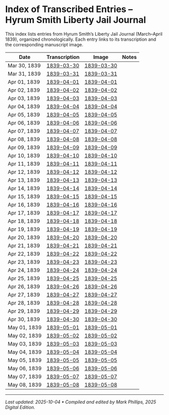 # Index of Transcribed Entries – Hyrum Smith Liberty Jail Journal

This index lists entries from Hyrum Smith’s Liberty Jail Journal (March–April 1839), organized chronologically.
Each entry links to its transcription and the corresponding manuscript image.

| Date | Transcription | Image | Notes |
|------|---------------|-------|-------|
| Mar 30, 1839 | [1839-03-30](transcripts/1839-03-30.md) | [1839-03-30](images/1839-03-30.jpg) |  |
| Mar 31, 1839 | [1839-03-31](transcripts/1839-03-31.md) | [1839-03-31](images/1839-03-31.jpg) |  |
| Apr 01, 1839 | [1839-04-01](transcripts/1839-04-01.md) | [1839-04-01](images/1839-04-01.jpg) |  |
| Apr 02, 1839 | [1839-04-02](transcripts/1839-04-02.md) | [1839-04-02](images/1839-04-02.jpg) |  |
| Apr 03, 1839 | [1839-04-03](transcripts/1839-04-03.md) | [1839-04-03](images/1839-04-03.jpg) |  |
| Apr 04, 1839 | [1839-04-04](transcripts/1839-04-04.md) | [1839-04-04](images/1839-04-04.jpg) |  |
| Apr 05, 1839 | [1839-04-05](transcripts/1839-04-05.md) | [1839-04-05](images/1839-04-05.jpg) |  |
| Apr 06, 1839 | [1839-04-06](transcripts/1839-04-06.md) | [1839-04-06](images/1839-04-06.jpg) |  |
| Apr 07, 1839 | [1839-04-07](transcripts/1839-04-07.md) | [1839-04-07](images/1839-04-07.jpg) |  |
| Apr 08, 1839 | [1839-04-08](transcripts/1839-04-08.md) | [1839-04-08](images/1839-04-08.jpg) |  |
| Apr 09, 1839 | [1839-04-09](transcripts/1839-04-09.md) | [1839-04-09](images/1839-04-09.jpg) |  |
| Apr 10, 1839 | [1839-04-10](transcripts/1839-04-10.md) | [1839-04-10](images/1839-04-10.jpg) |  |
| Apr 11, 1839 | [1839-04-11](transcripts/1839-04-11.md) | [1839-04-11](images/1839-04-11.jpg) |  |
| Apr 12, 1839 | [1839-04-12](transcripts/1839-04-12.md) | [1839-04-12](images/1839-04-12.jpg) |  |
| Apr 13, 1839 | [1839-04-13](transcripts/1839-04-13.md) | [1839-04-13](images/1839-04-13.jpg) |  |
| Apr 14, 1839 | [1839-04-14](transcripts/1839-04-14.md) | [1839-04-14](images/1839-04-14.jpg) |  |
| Apr 15, 1839 | [1839-04-15](transcripts/1839-04-15.md) | [1839-04-15](images/1839-04-15.jpg) |  |
| Apr 16, 1839 | [1839-04-16](transcripts/1839-04-16.md) | [1839-04-16](images/1839-04-16.jpg) |  |
| Apr 17, 1839 | [1839-04-17](transcripts/1839-04-17.md) | [1839-04-17](images/1839-04-17.jpg) |  |
| Apr 18, 1839 | [1839-04-18](transcripts/1839-04-18.md) | [1839-04-18](images/1839-04-18.jpg) |  |
| Apr 19, 1839 | [1839-04-19](transcripts/1839-04-19.md) | [1839-04-19](images/1839-04-19.jpg) |  |
| Apr 20, 1839 | [1839-04-20](transcripts/1839-04-20.md) | [1839-04-20](images/1839-04-20.jpg) |  |
| Apr 21, 1839 | [1839-04-21](transcripts/1839-04-21.md) | [1839-04-21](images/1839-04-21.jpg) |  |
| Apr 22, 1839 | [1839-04-22](transcripts/1839-04-22.md) | [1839-04-22](images/1839-04-22.jpg) |  |
| Apr 23, 1839 | [1839-04-23](transcripts/1839-04-23.md) | [1839-04-23](images/1839-04-23.jpg) |  |
| Apr 24, 1839 | [1839-04-24](transcripts/1839-04-24.md) | [1839-04-24](images/1839-04-24.jpg) |  |
| Apr 25, 1839 | [1839-04-25](transcripts/1839-04-25.md) | [1839-04-25](images/1839-04-25.jpg) |  |
| Apr 26, 1839 | [1839-04-26](transcripts/1839-04-26.md) | [1839-04-26](images/1839-04-26.jpg) |  |
| Apr 27, 1839 | [1839-04-27](transcripts/1839-04-27.md) | [1839-04-27](images/1839-04-27.jpg) |  |
| Apr 28, 1839 | [1839-04-28](transcripts/1839-04-28.md) | [1839-04-28](images/1839-04-28.jpg) |  |
| Apr 29, 1839 | [1839-04-29](transcripts/1839-04-29.md) | [1839-04-29](images/1839-04-29.jpg) |  |
| Apr 30, 1839 | [1839-04-30](transcripts/1839-04-30.md) | [1839-04-30](images/1839-04-30.jpg) |  |
| May 01, 1839 | [1839-05-01](transcripts/1839-05-01.md) | [1839-05-01](images/1839-05-01.jpg) |  |
| May 02, 1839 | [1839-05-02](transcripts/1839-05-02.md) | [1839-05-02](images/1839-05-02.jpg) |  |
| May 03, 1839 | [1839-05-03](transcripts/1839-05-03.md) | [1839-05-03](images/1839-05-03.jpg) |  |
| May 04, 1839 | [1839-05-04](transcripts/1839-05-04.md) | [1839-05-04](images/1839-05-04.jpg) |  |
| May 05, 1839 | [1839-05-05](transcripts/1839-05-05.md) | [1839-05-05](images/1839-05-05.jpg) |  |
| May 06, 1839 | [1839-05-06](transcripts/1839-05-06.md) | [1839-05-06](images/1839-05-06.jpg) |  |
| May 07, 1839 | [1839-05-07](transcripts/1839-05-07.md) | [1839-05-07](images/1839-05-07.jpg) |  |
| May 08, 1839 | [1839-05-08](transcripts/1839-05-08.md) | [1839-05-08](images/1839-05-08.jpg) |  |

---

_Last updated: 2025-10-04  •  Compiled and edited by Mark Phillips, 2025 Digital Edition._
